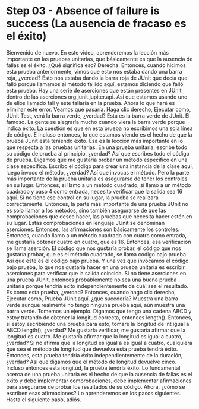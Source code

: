 # Step 03 - Absence of failure is success (La ausencia de fracaso es el éxito)

Bienvenido de nuevo. En este video, aprenderemos la lección más importante en las pruebas unitarias, que básicamente es que la ausencia de fallas es el éxito. ¿Qué significa eso? Derecha. Entonces, cuando hicimos esta prueba anteriormente, vimos que esto nos estaba dando una barra roja, ¿verdad? Esto nos estaba dando la barra roja de JUnit que decía que falló porque llamamos al método fallido aquí, estamos diciendo que falló esta prueba. Hay una serie de aserciones que están presentes en JUnit dentro de las aserciones org.junit.jupiter.api. Así que estamos usando uno de ellos llamado fail y este fallaría en la prueba. Ahora lo que haré es eliminar este error. Veamos qué pasaría. Haga clic derecho, Ejecutar como, JUnit Test, verá la barra verde, ¿verdad? Esta es la barra verde de JUnit. El famoso. La gente se alegraría mucho cuando viera la barra verde porque indica éxito. La cuestión es que en esta prueba no escribimos una sola línea de código. E incluso entonces, lo que estamos viendo es el hecho de que la prueba JUnit está teniendo éxito. Esa es la lección más importante en lo que respecta a las pruebas unitarias. En una prueba unitaria, escribe todo su código de prueba al principio, ¿verdad? Así que escribes todo el código de prueba. Digamos que me gustaría probar un método específico en una clase específica. Escribo el código para crear una instancia de la clase aquí, luego invoco el método, ¿verdad? Así que invocas el método. Pero la parte más importante de la prueba unitaria es asegurarse de tener los controles en su lugar. Entonces, si llamo a un método cuadrado, si llamo a un método cuadrado y paso 4 como entrada, necesito verificar que la salida sea 16 aquí. Si no tiene ese control en su lugar, la prueba se realizará correctamente. Entonces, la parte más importante de una prueba JUnit no es solo llamar a los métodos, sino también asegurarse de que las comprobaciones que desee hacer, las pruebas que necesita hacer estén en su lugar. Estas comprobaciones en lenguaje JUnit se denominan aserciones. Entonces, las afirmaciones son básicamente los controles. Entonces, cuando llamo a un método cuadrado con cuatro como entrada, me gustaría obtener cuatro en cuatro, que es 16. Entonces, esa verificación se llama aserción. El código que nos gustaría probar, el código que nos gustaría probar, que es el método cuadrado, se llama código bajo prueba. Así que este es el código bajo prueba. Y una vez que invocamos el código bajo prueba, lo que nos gustaría hacer en una prueba unitaria es escribir aserciones para verificar que la salida coincida. Si no tiene aserciones en una prueba JUnit, entonces probablemente no sea una buena prueba unitaria porque tendría éxito independientemente de cuál sea el resultado. Es como esta prueba, ¿verdad? Entonces, cuando hago clic derecho, Ejecutar como, Prueba JUnit aquí, ¿qué sucedería? Muestra una barra verde aunque realmente no tengo ninguna prueba aquí, aún muestra una barra verde. Tomemos un ejemplo. Digamos que tengo una cadena ABCD y estoy tratando de obtener la longitud correcta, entonces length(). Entonces, si estoy escribiendo una prueba para esto, tomaré la longitud de int igual a ABCD.length(), ¿verdad? Me gustaría verificar, me gustaría afirmar que la longitud es cuatro. Me gustaría afirmar que la longitud es igual a cuatro, ¿verdad? Si no afirma que la longitud es igual a es igual a cuatro, cualquiera que sea el método de longitud que devuelva esta prueba tendrá éxito. Entonces, esta prueba tendría éxito independientemente de la duración, ¿verdad? Así que digamos que el método de longitud devuelve cinco. Incluso entonces esta longitud, la prueba tendría éxito. Lo fundamental acerca de una prueba unitaria es el hecho de que la ausencia de fallas es el éxito y debe implementar comprobaciones, debe implementar afirmaciones para asegurarse de probar los resultados de su código. Ahora, ¿cómo se escriben esas afirmaciones? Lo aprenderemos en los pasos siguientes. Hasta el siguiente paso, adiós.
